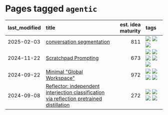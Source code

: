 # Pages tagged `agentic`

|last_modified|title|est. idea maturity|tags
|:---|:---|---:|:---|
|2025-02-03|[conversation segmentation](../conversation_segmentation.md)|811|[![](https://img.shields.io/badge/tag-agentic-e33481)](../tags/agentic.md) [![](https://img.shields.io/badge/tag-experimental-496a1)](../tags/experimental.md) [![](https://img.shields.io/badge/tag-llm-b59164)](../tags/llm.md)|
|2024-11-22|[Scratchpad Prompting](../scratchpad_prompting.md)|673|[![](https://img.shields.io/badge/tag-agentic-e33481)](../tags/agentic.md) [![](https://img.shields.io/badge/tag-experimental-496a1)](../tags/experimental.md) [![](https://img.shields.io/badge/tag-interpretability-e168be)](../tags/interpretability.md) [![](https://img.shields.io/badge/tag-llm-b59164)](../tags/llm.md) [![](https://img.shields.io/badge/tag-prompting-abf295)](../tags/prompting.md)|
|2024-09-22|[Minimal "Global Workspace"](../pubsub_for_gwt.md)|972|[![](https://img.shields.io/badge/tag-agentic-e33481)](../tags/agentic.md) [![](https://img.shields.io/badge/tag-experimental-496a1)](../tags/experimental.md) [![](https://img.shields.io/badge/tag-open_source-5e378d)](../tags/open_source.md) [![](https://img.shields.io/badge/tag-philosophy-1ee399)](../tags/philosophy.md)|
|2024-09-08|[Reflector: independent  interjection classification via reflection pretrained distillation](../reflector.md)|272|[![](https://img.shields.io/badge/tag-agentic-e33481)](../tags/agentic.md) [![](https://img.shields.io/badge/tag-experimental-496a1)](../tags/experimental.md) [![](https://img.shields.io/badge/tag-llm-b59164)](../tags/llm.md) [![](https://img.shields.io/badge/tag-post-training-db71cb)](../tags/post-training.md)|